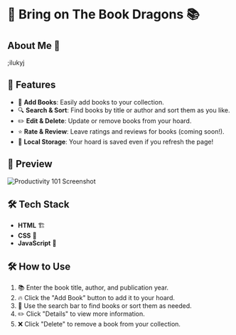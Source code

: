 # 🐉 Bring on The Book Dragons 📚

## About Me 📜
;ilukyj

## 🚀 Features
- 📖 **Add Books**: Easily add books to your collection.
- 🔍 **Search & Sort**: Find books by title or author and sort them as you like.
- ✏️ **Edit & Delete**: Update or remove books from your hoard.
- ⭐ **Rate & Review**: Leave ratings and reviews for books (coming soon!).
- 💾 **Local Storage**: Your hoard is saved even if you refresh the page!

## 📸 Preview  
![Productivity 101 Screenshot](./imageDiary/diaryTest.png)  


## 🛠️ Tech Stack
- **HTML** 🏗️  
- **CSS** 🎨  
- **JavaScript** 🚀  

## 🛠 How to Use
1. 📚 Enter the book title, author, and publication year.
2. 🔥 Click the "Add Book" button to add it to your hoard.
3. 🧐 Use the search bar to find books or sort them as needed.
4. ✏️ Click "Details" to view more information.
5. ❌ Click "Delete" to remove a book from your collection.